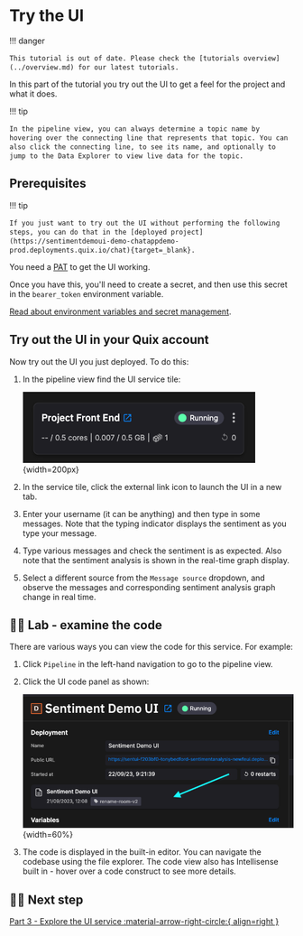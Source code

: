 # Try the UI

!!! danger

    This tutorial is out of date. Please check the [tutorials overview](../overview.md) for our latest tutorials.

In this part of the tutorial you try out the UI to get a feel for the project and what it does.

!!! tip

    In the pipeline view, you can always determine a topic name by hovering over the connecting line that represents that topic. You can also click the connecting line, to see its name, and optionally to jump to the Data Explorer to view live data for the topic.

## Prerequisites

!!! tip

    If you just want to try out the UI without performing the following steps, you can do that in the [deployed project](https://sentimentdemoui-demo-chatappdemo-prod.deployments.quix.io/chat){target=_blank}.

You need a [PAT](../../apis/streaming-reader-api/setup.md#personal-access-token-pat) to get the UI working.

Once you have this, you'll need to create a secret, and then use this secret in the `bearer_token` environment variable.

[Read about environment variables and secret management](../../deploy/environment-variables.md).

## Try out the UI in your Quix account

Now try out the UI you just deployed. To do this:

1. In the pipeline view find the UI service tile:

	![Deployed UI tile](./images/web-ui-pipeline-segment.png){width=200px}

2. In the service tile, click the external link icon to launch the UI in a new tab.

3. Enter your username (it can be anything) and then type in some messages. Note that the typing indicator displays the sentiment as you type your message.

4. Type various messages and check the sentiment is as expected. Also note that the sentiment analysis is shown in the real-time graph display.

5. Select a different source from the `Message source` dropdown, and observe the messages and corresponding sentiment analysis graph change in real time.

## 👩‍🔬 Lab - examine the code

There are various ways you can view the code for this service. For example:

1. Click `Pipeline` in the left-hand navigation to go to the pipeline view.

2. Click the UI code panel as shown:

	![Code panel](./images/click-code-tile.png){width=60%}

3. The code is displayed in the built-in editor. You can navigate the codebase using the file explorer. The code view also has Intellisense built in - hover over a code construct to see more details.

## 🏃‍♀️ Next step

[Part 3 - Explore the UI service  :material-arrow-right-circle:{ align=right }](ui-service.md)